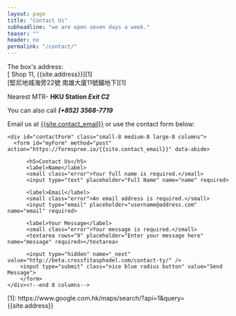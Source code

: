 ```yaml
---
layout: page
title: "Contact Us"
subheadline: "we are open seven days a week."
teaser: ""
header: no
permalink: "/contact/"
---
```

The box's address:  
[ Shop 11, {{site.address}}][1]  
[堅尼地城海旁22號 南雄大廈11號鋪地下][1]

Nearest MTR- **HKU Station _Exit C2_**

You can also call **_(+852) 3568-7719_**

Email us at [{{site.contact_email}}](mailto:site.contact_email) or use the contact form below:

<div class="row">

    <div id="contactForm" class="small-8 medium-8 large-8 columns">
      <form id="myForm" method="post" action="https://formspree.io/{{site.contact_email}}" data-abide>  

          <h5>Contact Us</h5>
          <label>Name</label>
          <small class="error">Your full name is required.</small>
          <input type="text" placeholder="Full Name" name="name" required>

          <label>Email</label>
          <small class="error">An email address is required.</small>
          <input type="email" placeholder="username@address.com" name="email" required>

          <label>Your Message</label>
          <small class="error">Your message is required.</small>
          <textarea rows="9" placeholder="Enter your message here" name="message" required></textarea>

          <input type="hidden" name="_next" value="http://beta.crossfitasphodel.com/contact-ty/" />
        <input type="submit" class="nice blue radius button" value="Send Message">
        </form>
    </div><!--end 8 columns-->
</div>
[1]: https://www.google.com.hk/maps/search/?api=1&query={{site.address}}
